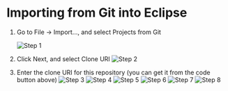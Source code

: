 # Importing from Git into Eclipse

1. Go to File -> Import..., and select Projects from Git

    ![Step 1](https://dl.dropbox.com/s/53ebf9xmdgwwlpq/step1.png)
  
1. Click Next, and select Clone URI
    ![Step 2](https://dl.dropbox.com/s/8nmj9zbn8k158np/step2.png)
  
1. Enter the clone URI for this repository (you can get it from the code button above)
    ![Step 3](https://dl.dropbox.com/s/qkbsy801cugwzb9/step3.png)
![Step 4](https://dl.dropbox.com/s/67nazbeq9v1klsr/step4.png)
![Step 5](https://dl.dropbox.com/s/2a52xz9h90h6mx1/step5.png)
![Step 6](https://dl.dropbox.com/s/6zzp4fkcof1e92d/step6.png)
![Step 7](https://dl.dropbox.com/s/faihzzpqeci7rfz/step7.png)
![Step 8](https://dl.dropbox.com/s/j1fbj2fk16py9v0/step8.png)
